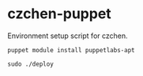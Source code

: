 # czchen-puppet

Environment setup script for czchen.

    puppet module install puppetlabs-apt

    sudo ./deploy
